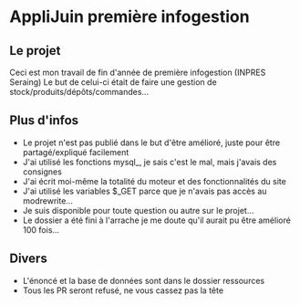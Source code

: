 # AppliJuin première infogestion

## Le projet

Ceci est mon travail de fin d'année de première infogestion (INPRES Seraing)
Le but de celui-ci était de faire une gestion de stock/produits/dépôts/commandes...

## Plus d'infos

+ Le projet n'est pas publié dans le but d'être amélioré, juste pour être partagé/expliqué facilement
+ J'ai utilisé les fonctions mysql_, je sais c'est le mal, mais j'avais des consignes
+ J'ai écrit moi-même la totalité du moteur et des fonctionnalités du site
+ J'ai utilisé les variables $_GET parce que je n'avais pas accès au modrewrite...
+ Je suis disponible pour toute question ou autre sur le projet...
+ Le dossier a été fini à l'arrache je me doute qu'il aurait pu être amélioré 100 fois...

## Divers

+ L'énoncé et la base de données sont dans le dossier ressources
+ Tous les PR seront refusé, ne vous cassez pas la tête
